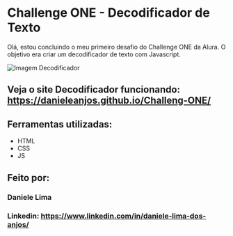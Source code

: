 # Challenge ONE - Decodificador de Texto 
Olá, estou concluindo o meu primeiro desafio do Challenge ONE da Alura. O objetivo era criar um decodificador de texto com Javascript.

![Imagem Decodificador](https://img.hotimg.com/Captura-de-tela-de-2024-02-27-23-14-03.png)

## Veja o site Decodificador funcionando:  https://danieleanjos.github.io/Challeng-ONE/


## Ferramentas utilizadas:

- HTML
- CSS
- JS

## Feito por:

### Daniele Lima

### Linkedin: https://www.linkedin.com/in/daniele-lima-dos-anjos/

